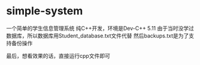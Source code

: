 # simple-system
一个简单的学生信息管理系统
纯C++开发，环境是Dev-C++ 5.11
由于当时没学过数据库，所以数据库用Student_database.txt文件代替
然后backups.txt是为了支持备份操作

最后，想看效果的话，直接运行cpp文件即可
